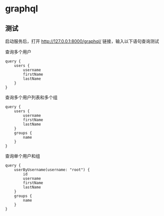 # graphql

## 测试

启动服务后，打开 http://127.0.0.1:8000/graphql/ 链接，输入以下语句查询测试


查询多个用户

    query {
        users {
            username
            firstName
            lastName
        }
    }


查询多个用户列表和多个组

    query {
        users {
            username
            firstName
            lastName
        }
        groups {
            name
        }
    }


查询单个用户和组

    query {
        userByUsername(username: "root") {
            id
            username
            firstName
            lastName
        }
        groups {
            name
        }
    }
